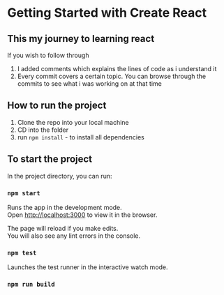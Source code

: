 # Getting Started with Create React
## This my journey to learning react

If you wish to follow through
  1. I added comments which explains the lines of code as i understand it
  2. Every commit covers a certain topic. You can browse through the commits to see what i was working on at that time
  
## How to run the project
  1. Clone the repo into your local machine
  2. CD into the folder
  3. run `npm install` -  to install all dependencies
  
## To start the project

In the project directory, you can run:

### `npm start`

Runs the app in the development mode.\
Open [http://localhost:3000](http://localhost:3000) to view it in the browser.

The page will reload if you make edits.\
You will also see any lint errors in the console.

### `npm test`

Launches the test runner in the interactive watch mode.
### `npm run build`
